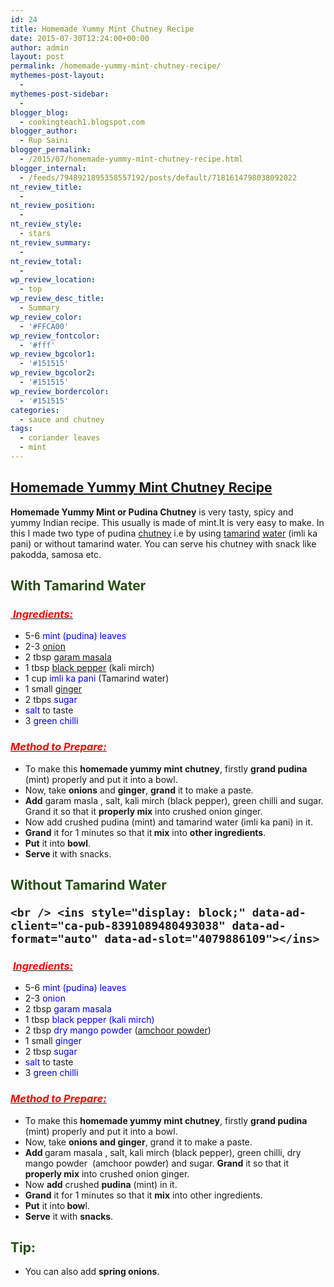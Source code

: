 ```yaml
---
id: 24
title: Homemade Yummy Mint Chutney Recipe
date: 2015-07-30T12:24:00+00:00
author: admin
layout: post
permalink: /homemade-yummy-mint-chutney-recipe/
mythemes-post-layout:
  - 
mythemes-post-sidebar:
  - 
blogger_blog:
  - cookingteach1.blogspot.com
blogger_author:
  - Rup Saini
blogger_permalink:
  - /2015/07/homemade-yummy-mint-chutney-recipe.html
blogger_internal:
  - /feeds/7948921895358557192/posts/default/7181614798038092022
nt_review_title:
  - 
nt_review_position:
  - 
nt_review_style:
  - stars
nt_review_summary:
  - 
nt_review_total:
  - 
wp_review_location:
  - top
wp_review_desc_title:
  - Summary
wp_review_color:
  - '#FFCA00'
wp_review_fontcolor:
  - '#fff'
wp_review_bgcolor1:
  - '#151515'
wp_review_bgcolor2:
  - '#151515'
wp_review_bordercolor:
  - '#151515'
categories:
  - sauce and chutney
tags:
  - coriander leaves
  - mint
---
```

<div dir="ltr" style="text-align: left;">
  <div style="clear: both; text-align: center;">
  </div>
  
  <div style="clear: both; text-align: center;">
  </div>
  
  <h2>
    <span style="text-decoration: underline;">Homemade Yummy Mint Chutney Recipe</span>
  </h2>
  
  <p>
    <b>Homemade Yummy Mint or Pudina Chutney</b> is very tasty, spicy and yummy Indian recipe. This usually is made of mint.It is very easy to make. In this I made two type of pudina <a title="Chutney" href="http://en.wikipedia.org/wiki/Chutney" target="_blank" rel="wikipedia">chutney</a> i.e by using <a title="Tamarind" href="http://en.wikipedia.org/wiki/Tamarind" target="_blank" rel="wikipedia">tamarind</a> <a title="Water" href="http://en.wikipedia.org/wiki/Water" target="_blank" rel="wikipedia">water</a> (imli ka pani) or without tamarind water. You can serve his chutney with snack like pakodda, samosa etc.
  </p>
  
  <h2 style="text-align: left;">
    <span style="color: #274e13;">With Tamarind Water </span>
  </h2>
  
  <h3 style="text-align: left;">
    <i><u> <span style="color: red;">Ingredients:</span></u></i>
  </h3>
  
  <ul>
    <li>
      5-6 <span style="color: blue;">mint (pudina) leaves</span>
    </li>
    <li>
      2-3 <a title="Onion" href="http://en.wikipedia.org/wiki/Onion" target="_blank" rel="wikipedia">onion</a>
    </li>
    <li>
      2 tbsp <a title="Garam masala" href="http://en.wikipedia.org/wiki/Garam_masala" target="_blank" rel="wikipedia">garam masala</a>
    </li>
    <li>
      1 tbsp <a title="Black pepper" href="http://en.wikipedia.org/wiki/Black_pepper" target="_blank" rel="wikipedia">black pepper</a> (kali mirch)
    </li>
    <li>
      1 cup <span style="color: blue;">imli ka pani</span> (Tamarind water)
    </li>
    <li>
      1 small <a title="Ginger" href="http://en.wikipedia.org/wiki/Ginger" target="_blank" rel="wikipedia">ginger</a>
    </li>
    <li>
      2 tbps <span style="color: blue;">sugar</span>
    </li>
    <li>
      <span style="color: blue;">salt</span> to taste
    </li>
    <li>
      3 <span style="color: blue;">green chilli</span>
    </li>
  </ul>
  
  <h3 style="text-align: left;">
    <i><u><span style="color: red;">Method to Prepare: </span></u></i>
  </h3>
  
  <ul>
    <li>
      To make this <b>homemade yummy mint chutney</b>, firstly <b>grand pudina</b> (mint) properly and put it into a bowl.
    </li>
    <li>
      Now, take <b>onions</b> and <b>ginger</b>, <b>grand</b> it to make a paste.
    </li>
    <li>
      <b>Add</b> garam masla , salt, kali mirch (black pepper), green chilli and sugar. Grand it so that it <b>properly mix</b> into crushed onion ginger.
    </li>
    <li>
      Now add crushed pudina (mint) and tamarind water (imli ka pani) in it.
    </li>
    <li>
      <b>Grand</b> it for 1 minutes so that it<b> mix</b> into <b>other ingredients</b>.
    </li>
    <li>
      <b>Put</b> it into <b>bowl</b>.
    </li>
    <li>
      <b>Serve </b>it with snacks.
    </li>
  </ul>
  
  <h2 style="text-align: left;">
    <span style="color: #274e13;">Without Tamarind Water</span><!-- post -->
    
    <br /> <ins style="display: block;" data-ad-client="ca-pub-8391089480493038" data-ad-format="auto" data-ad-slot="4079886109"></ins>
  </h2>
  
  <h3 style="text-align: left;">
     <i><u><span style="color: red;">Ingredients: </span></u></i>
  </h3>
  
  <ul>
    <li>
      5-6 <span style="color: blue;">mint (pudina) leaves</span>
    </li>
    <li>
      2-3 <span style="color: blue;">onion</span>
    </li>
    <li>
      2 tbsp <span style="color: blue;">garam masala</span>
    </li>
    <li>
      1 tbsp<span style="color: blue;"> black pepper (kali mirch)</span>
    </li>
    <li>
      2 tbsp <span style="color: blue;">dry mango powder</span> (<a title="Mango" href="http://en.wikipedia.org/wiki/Mango" target="_blank" rel="wikipedia">amchoor powder</a>)
    </li>
    <li>
      1 small<span style="color: blue;"> ginger</span>
    </li>
    <li>
      2 tbsp <span style="color: blue;">sugar</span>
    </li>
    <li>
      <span style="color: blue;">salt</span> to taste
    </li>
    <li>
      3 <span style="color: blue;">green chilli</span>
    </li>
  </ul>
  
  <h3 style="text-align: left;">
    <i><u><span style="color: red;">Method to Prepare: </span></u></i>
  </h3>
  
  <ul>
    <li>
      To make this <b>homemade yummy mint chutney</b>, firstly <b>grand pudina</b> (mint) properly and put it into a bowl.
    </li>
    <li>
      Now, take <b>onions and ginger</b>, grand it to make a paste.
    </li>
    <li>
      <b>Add </b>garam masala , salt, kali mirch (black pepper), green chilli, dry mango powder  (amchoor powder) and sugar. <b>Grand</b> it so that it <b>properly mix</b> into crushed onion ginger.
    </li>
    <li>
      Now <b>add</b> crushed <b>pudina</b> (mint) in it.
    </li>
    <li>
      <b>Grand</b> it for 1 minutes so that it <b>mix</b> into other ingredients.
    </li>
    <li>
      <b>Put</b> it into<b> bow</b>l.
    </li>
    <li>
      <b>Serve</b> it with <b>snacks</b>.
    </li>
  </ul>
  
  <h2 style="text-align: left;">
    <span style="color: #274e13;">Tip: </span>
  </h2>
  
  <ul>
    <li>
      You can also add <b>spring onions</b>.
    </li>
  </ul>
</div>